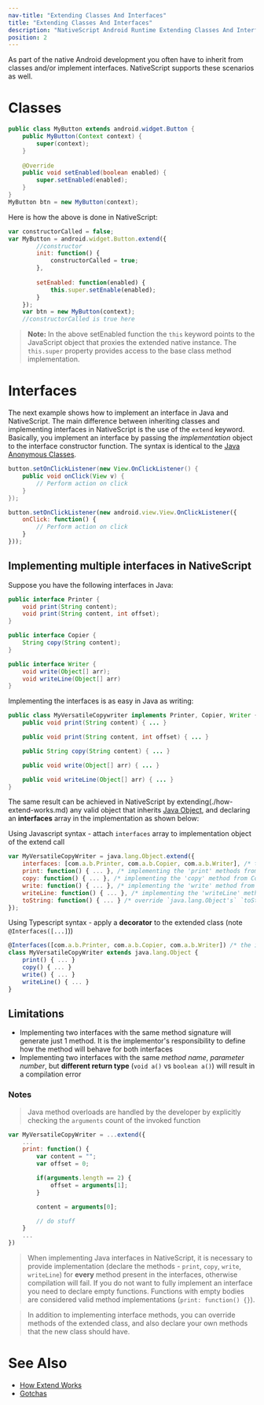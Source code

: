 ```yaml
---
nav-title: "Extending Classes And Interfaces"
title: "Extending Classes And Interfaces"
description: "NativeScript Android Runtime Extending Classes And Interfaces"
position: 2
---
```


As part of the native Android development you often have to inherit from classes and/or implement interfaces. NativeScript supports these scenarios as well.

# Classes

```java
public class MyButton extends android.widget.Button {
	public MyButton(Context context) {
		super(context);
	}
	
	@Override
	public void setEnabled(boolean enabled) {
		super.setEnabled(enabled);
	}
}
MyButton btn = new MyButton(context);
```

Here is how the above is done in NativeScript:

```javascript
var constructorCalled = false;
var MyButton = android.widget.Button.extend({
		//constructor
		init: function() {
			constructorCalled = true;
		},
		
		setEnabled: function(enabled) {
			this.super.setEnable(enabled);
		}
	});
	var btn = new MyButton(context);
	//constructorCalled is true here
```

> **Note:** In the above setEnabled function the `this` keyword points to the JavaScript object that proxies the extended native instance. The `this.super` property provides access to the base class method implementation.

# Interfaces
The next example shows how to implement an interface in Java and NativeScript. The main difference between inheriting classes and implementing interfaces in NativeScript is the use of the `extend` keyword. Basically, you implement an interface by passing the *implementation* object to the interface constructor function. The syntax is identical to the [Java Anonymous Classes](http://docs.oracle.com/javase/tutorial/java/javaOO/anonymousclasses.html).

```java
button.setOnClickListener(new View.OnClickListener() {
	public void onClick(View v) {
		// Perform action on click
	}
});
```

```javascript
button.setOnClickListener(new android.view.View.OnClickListener({
	onClick: function() {
		// Perform action on click
	}
}));
```

## Implementing multiple interfaces in NativeScript 

Suppose you have the following interfaces in Java:

```java
public interface Printer {
	void print(String content);
	void print(String content, int offset);
}

public interface Copier {
	String copy(String content);
}

public interface Writer {
	void write(Object[] arr);
	void writeLine(Object[] arr)
}
```

Implementing the interfaces is as easy in Java as writing:

```java
public class MyVersatileCopywriter implements Printer, Copier, Writer {
	public void print(String content) {	...	}

	public void print(String content, int offset) { ... }

	public String copy(String content) { ... }

	public void write(Object[] arr) { ... }

	public void writeLine(Object[] arr) { ... }
}
```

The same result can be achieved in NativeScript by extending(./how-extend-works.md) any valid object that inherits [Java Object](https://docs.oracle.com/javase/7/docs/api/java/lang/Object.html), and declaring an **interfaces** array in the implementation as shown below:

Using Javascript syntax - attach `interfaces` array to implementation object of the extend call

```javascript
var MyVersatileCopyWriter = java.lang.Object.extend({
	interfaces: [com.a.b.Printer, com.a.b.Copier, com.a.b.Writer], /* the interfaces that will be inherited by the resulting class */
	print: function() { ... }, /* implementing the 'print' methods from Printer */
	copy: function() { ... }, /* implementing the 'copy' method from Copier */
	write: function() { ... }, /* implementing the 'write' method from Writer */
	writeLine: function() { ... }, /* implementing the 'writeLine' method from Writer */
	toString: function() { ... } /* override `java.lang.Object's` `toString */
});
```

Using Typescript syntax - apply a **decorator** to the extended class (note `@Interfaces([...]`))

```typescript
@Interfaces([com.a.b.Printer, com.a.b.Copier, com.a.b.Writer]) /* the interfaces that will be inherited by the resulting MyVersatileCopyWriter class */
class MyVersatileCopyWriter extends java.lang.Object { 
	print() { ... }
	copy() { ... }
	write() { ... }
	writeLine() { ... }
}
```

## Limitations
* Implementing two interfaces with the same method signature will generate just 1 method. It is the implementor's responsibility to define how the method will behave for both interfaces
* Implementing two interfaces with the same *method name*, *parameter number*, but **different return type** (`void a()` vs `boolean a()`) will result in a compilation error


### Notes
> Java method overloads are handled by the developer by explicitly checking the `arguments` count of the invoked function

```javascript
var MyVersatileCopyWriter = ...extend({
	...
	print: function() {
		var content = "";
		var offset = 0;

		if(arguments.length == 2) {
			offset = arguments[1];
		}

		content = arguments[0];

		// do stuff
	}
	...
})
```

> When implementing Java interfaces in NativeScript, it is necessary to provide implementation (declare the methods - `print`, `copy`, `write`, `writeLine`) for **every** method present in the interfaces, otherwise compilation will fail. If you do not want to fully implement an interface you need to declare empty functions. Functions with empty bodies are considered valid method implementations (`print: function() {}`).



> In addition to implementing interface methods, you can override methods of the extended class, and also declare your own methods that the new class should have.


# See Also
* [How Extend Works](./how-extend-works.md)
* [Gotchas](./gotchas.md)
